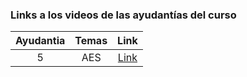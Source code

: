 ### Links a los videos de las ayudantías del curso


| Ayudantia |             Temas             |              Link             |
|:---------:|:-----------------------------:|:-----------------------------:|
|     5     | AES |  [Link](https://youtu.be/j_6Ul9tCxAM)     |
